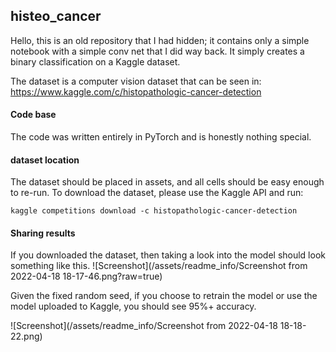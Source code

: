 ## histeo_cancer 

Hello, this is an old repository that I had hidden; it contains only a simple notebook with a simple conv net that I did way back. It simply creates a binary classification on a Kaggle dataset. 

The dataset is a computer vision dataset that can be seen in:  
https://www.kaggle.com/c/histopathologic-cancer-detection

#### Code base 
The code was written entirely in PyTorch and is honestly nothing special. 

#### dataset location
The dataset should be placed in assets, and all cells should be easy enough to re-run. To download the dataset, please use the Kaggle API and run:

```kaggle competitions download -c histopathologic-cancer-detection```


#### Sharing results

If you downloaded the dataset, then taking a look into the model should look something like this. 
![Screenshot](/assets/readme_info/Screenshot from 2022-04-18 18-17-46.png?raw=true)


Given the fixed random seed, if you choose to retrain the model or use the model uploaded to Kaggle, you should see 95%+ accuracy.
 
![Screenshot](/assets/readme_info/Screenshot from 2022-04-18 18-18-22.png)
